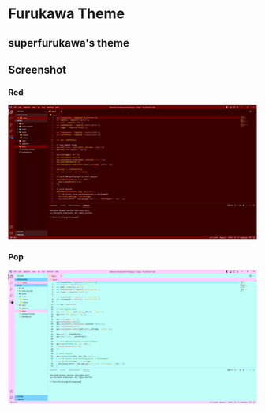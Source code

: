 # Furukawa Theme

## superfurukawa's theme

## Screenshot

### Red

![Red Screenshot](https://github.com/superfurukawa/vscode-furukawa-theme/blob/main/ss/red.png?raw=true)

### Pop

![Pop Screenshot](https://github.com/superfurukawa/vscode-furukawa-theme/blob/main/ss/pop.png?raw=true)